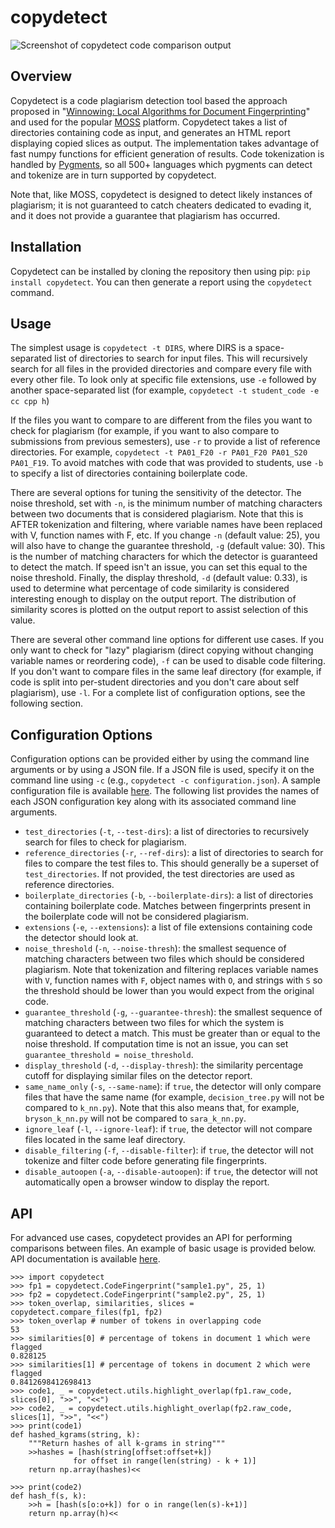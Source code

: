 # copydetect

![Screenshot of copydetect code comparison output](https://raw.githubusercontent.com/blingenf/copydetect/master/docs/_static/report_screenshot1.png)

## Overview
Copydetect is a code plagiarism detection tool based the approach proposed in "[Winnowing: Local Algorithms for Document Fingerprinting](http://theory.stanford.edu/~aiken/publications/papers/sigmod03.pdf)" and used for the popular [MOSS](https://theory.stanford.edu/~aiken/moss/) platform. Copydetect takes a list of directories containing code as input, and generates an HTML report displaying copied slices as output. The implementation takes advantage of fast numpy functions for efficient generation of results. Code tokenization is handled by [Pygments](https://pygments.org/), so all 500+ languages which pygments can detect and tokenize are in turn supported by copydetect.

Note that, like MOSS, copydetect is designed to detect likely instances of plagiarism; it is not guaranteed to catch cheaters dedicated to evading it, and it does not provide a guarantee that plagiarism has occurred.

## Installation
Copydetect can be installed by cloning the repository then using pip: `pip install copydetect`. You can then generate a report using the `copydetect` command.

## Usage
The simplest usage is `copydetect -t DIRS`, where DIRS is a space-separated list of directories to search for input files. This will recursively search for all files in the provided directories and compare every file with every other file. To look only at specific file extensions, use `-e` followed by another space-separated list (for example, `copydetect -t student_code -e cc cpp h`)

If the files you want to compare to are different from the files you want to check for plagiarism (for example, if you want to also compare to submissions from previous semesters), use `-r` to provide a list of reference directories. For example, `copydetect -t PA01_F20 -r PA01_F20 PA01_S20 PA01_F19`. To avoid matches with code that was provided to students, use `-b` to specify a list of directories containing boilerplate code.

There are several options for tuning the sensitivity of the detector. The noise threshold, set with `-n`, is the minimum number of matching characters between two documents that is considered plagiarism. Note that this is AFTER tokenization and filtering, where variable names have been replaced with V, function names with F, etc. If you change `-n` (default value: 25), you will also have to change the guarantee threshold, `-g` (default value: 30). This is the number of matching characters for which the detector is guaranteed to detect the match. If speed isn't an issue, you can set this equal to the noise threshold. Finally, the display threshold, `-d` (default value: 0.33), is used to determine what percentage of code similarity is considered interesting enough to display on the output report. The distribution of similarity scores is plotted on the output report to assist selection of this value.

There are several other command line options for different use cases. If you only want to check for "lazy" plagiarism (direct copying without changing variable names or reordering code), `-f` can be used to disable code filtering. If you don't want to compare files in the same leaf directory (for example, if code is split into per-student directories and you don't care about self plagiarism), use `-l`. For a complete list of configuration options, see the following section.

## Configuration Options
Configuration options can be provided either by using the command line arguments or by using a JSON file. If a JSON file is used, specify it on the command line using `-c` (e.g., `copydetect -c configuration.json`). A sample configuration file is available [here](docs/_static/sample.json). The following list provides the names of each JSON configuration key along with its associated command line arguments.

- `test_directories` (`-t`, `--test-dirs`): a list of directories to recursively search for files to check for plagiarism.
- `reference_directories` (`-r`, `--ref-dirs`): a list of directories to search for files to compare the test files to. This should generally be a superset of `test_directories`. If not provided, the test directories are used as reference directories.
- `boilerplate_directories` (`-b`, `--boilerplate-dirs`): a list of directories containing boilerplate code. Matches between fingerprints present in the boilerplate code will not be considered plagiarism.
- `extensions` (`-e`, `--extensions`): a list of file extensions containing code the detector should look at.
- `noise_threshold` (`-n`, `--noise-thresh`): the smallest sequence of matching characters between two files which should be considered plagiarism. Note that tokenization and filtering replaces variable names with `V`, function names with `F`, object names with `O`, and strings with `S` so the threshold should be lower than you would expect from the original code.
- `guarantee_threshold` (`-g`, `--guarantee-thresh`): the smallest sequence of matching characters between two files for which the system is guaranteed to detect a match. This must be greater than or equal to the noise threshold. If computation time is not an issue, you can set `guarantee_threshold = noise_threshold`.
- `display_threshold` (`-d`, `--display-thresh`): the similarity percentage cutoff for displaying similar files on the detector report.
- `same_name_only` (`-s`, `--same-name`): if `true`, the detector will only compare files that have the same name (for example, `decision_tree.py` will not be compared to `k_nn.py`). Note that this also means that, for example, `bryson_k_nn.py` will not be compared to `sara_k_nn.py`.
- `ignore_leaf` (`-l`, `--ignore-leaf`):  if `true`, the detector will not compare files located in the same leaf directory.
- `disable_filtering` (`-f`, `--disable-filter`):  if `true`, the detector will not tokenize and filter code before generating file fingerprints.
- `disable_autoopen` (`-a`, `--disable-autoopen`):  if `true`, the detector will not automatically open a browser window to display the report.

## API
For advanced use cases, copydetect provides an API for performing comparisons between files. An example of basic usage is provided below. API documentation is available [here](https://copydetect.readthedocs.io/en/latest/api.html).
```
>>> import copydetect
>>> fp1 = copydetect.CodeFingerprint("sample1.py", 25, 1)
>>> fp2 = copydetect.CodeFingerprint("sample2.py", 25, 1)
>>> token_overlap, similarities, slices = copydetect.compare_files(fp1, fp2)
>>> token_overlap # number of tokens in overlapping code
53
>>> similarities[0] # percentage of tokens in document 1 which were flagged
0.828125
>>> similarities[1] # percentage of tokens in document 2 which were flagged
0.8412698412698413
>>> code1, _ = copydetect.utils.highlight_overlap(fp1.raw_code, slices[0], ">>", "<<")
>>> code2, _ = copydetect.utils.highlight_overlap(fp2.raw_code, slices[1], ">>", "<<")
>>> print(code1)
def hashed_kgrams(string, k):
    """Return hashes of all k-grams in string"""
    >>hashes = [hash(string[offset:offset+k])
              for offset in range(len(string) - k + 1)]
    return np.array(hashes)<<

>>> print(code2)
def hash_f(s, k):
    >>h = [hash(s[o:o+k]) for o in range(len(s)-k+1)]
    return np.array(h)<<
```
